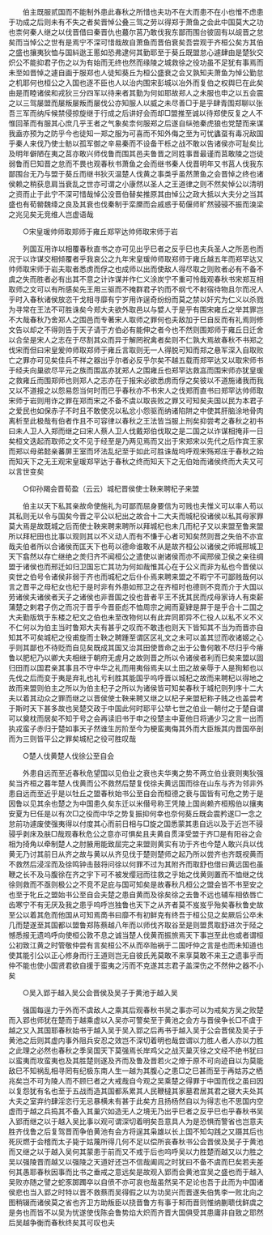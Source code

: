 <!-- { "loadSidebar": true } -->
　　伯主既服贰国而不能制外患此春秋之所惜也夫功不在大而患不在小也惟不虑患于功成之后则未有不失之者矣晋悼公叠三驾之劳以得郑于萧鱼之会此中国莫大之功也柰何秦人继之以伐晋借曰秦晋仇也蕞尔莒乃敢伐我东鄙而围台彼固有以觇晋之怠矣而当悼公之世有是焉宁不深可惜哉故自萧鱼而晋伯衰矣吾尝观于齐桓公矣方其伯之盛也攘夷狄恤与国紏逖王慝如恐弗逮何其勤耶至于葵丘既盟怠心遽肆由是楚狄交炽公不能抑君子伤之以为有始而无终也然而缘陵之城救徐之役功虽不足犹有事焉而未至如晋悼之遽自画于服郑也人徒知葵丘为桓公盛衰之会又孰知夫萧鱼为悼公勤怠之机耶何也桓公之入国也逐不臣也人以治内围宋彭城以冶外而复伯之权舆巳在此矣由是而睦诸侯和戎狄三分四军以待来者其勤为何如耶故郑人之未服也申之以五会震之以三驾屡盟而屡叛屡叛而屡伐公亦知服人以威之未尽善□于是乎肆青围郑聊以张吾三军而纳斥候禁侵掠旋继于行成之后讲好会而却□盟推至诚以待郑使反复之人不惟回革而有服其心庶几乎王者之气象矣柰何服郑之后遂自纵弛秦虎狼也党楚而来谋我盍亦预为之防乎今也徒知一郑之服为可喜而不知外侮之至为可忧蠭虿有毒况敌国乎秦人来伐乃使士鲂以孤军御之辛易秦而不设备干栎之战不敢以告诸侯亦可耻矣比及明年僻陋在夷之莒亦敢兴师伐鲁而围其邑夫鲁晋之同姓事晋最谨而莒敢陵之岂徒弱鲁而巳知晋之怠而不畏也观春秋书萧鱼之会而继书秦人伐晋明年又书莒人伐我东鄙围台无乃与盟于葵丘而继书狄灭温楚人伐黄之事类乎虽然萧鱼之会晋悼之终也诸侯赖之稍获息肩当衰乱之世亦可谓之小康然以圣人之王道律之则不然矣悼公以清明之资而止于此宁不深可惜哉悼公没晋伯替矣推原其由悼公之政大抵以大夫分之当其盛也有荀罃魏绛之良及其衰也伐秦制于栾黡而会戚惑于荀偃师旷然骎骎不振而溴梁之兆见矣无竞维人岂虚语哉 

　　○宋皇瑗帅师取郑师于雍丘郑罕达帅师取宋师于岩 

　　列国互用诈以相覆春秋直书之亦可见出乎巳者之反乎巳也夫兵圣人之所恶也而况于以诈谋交相倾覆者乎我哀公之九年宋皇瑗帅师取郑师于雍丘越五年而郑罕达又帅师取宋师于岩夫取者悉虏而俘之也成师以出而使敌人得尽取之则败者必有不备不虞之失而胜者必有出其不意之计诈谋并作仁义涂炭宁不重可怜哉观春秋书宋郑互相取师之文可以有所感矣先王用三驱而不掩群君子钓而不纲弋不射宿待物且尔而况人乎时入春秋诸侯放恣干戈相寻靡有宁岁用诈逞奇纷纷而莫之禁以奸宄为仁义以杀戮为寻常在王法不可胜诛矣今郑大夫欲外取邑以与嬖人于是乎有围宋雍丘之举其罪岂不大哉春秋乃舍郑人之围邑而专著宋人取师之罪何也夫敌加于巳自反而有礼焉则修文告以却之不得则告于天子请于方伯必有能伸之者今也不然则围郑师于雍丘日迁舍以合垒是宋人之志在于尽割其众而异于解罔祝禽者矣则不仁孰大焉故春秋不书郑之伐宋而但曰宋皇爰帅师取郑师于雍丘言取则无一人得脱可知而郑之悬军深入自取败亡之罪亦可见矣佳兵不祥之器出乎尔者必反乎尔矣不越五载而郑罕达又以取宋师书于经夫向巢欲尽平元之族而围嵓亦犹郑人之围雍丘也郑罕达救嵓而围宋师亦犹皇瑗之救雍丘而围郑师也则郑人之志亦在于报宋必欲悉虏而俘之矣彼以不道施诸我而我又以不道报之以怨易怨当何时而巳乎春秋亦不书宋人之伐郑而直书曰郑罕达帅师取宋师于岩则用诈之罪在郑而宋之不备不虞以取丧败之罪又可知矣夫国以民为本君子之爱民也如保赤子不时且不敢使况以私忿小怨驱而纳诸陷阱之中使其肝脑涂地骨肉离析至此极哉有伯者作且不可容律以春秋之王法皆当服上刑矣抑尝考之春秋之初书曰未人卫人入郑而继之曰宋人蔡人卫人伐戴郑伯伐取之是二国之以诈谋相掩非一日矣桓文迭起而取师之文不见于经至是乃两见焉而又出于宋郑宋以先代之后作宾王家而郑以母弟懿亲蕃屏王室而坏法乱纪至于如此可胜诛哉呜呼观宋殇郑庄于春秋之始而知天下之无王观宋皇瑗郑罕达于春秋之终而知天下之无伯始而诸侯终而大夫又可以言世变矣 

　　○仰孙羯会晋荀盈（云云）城杞晋侯使士鞅来聘杞子来盟 

　　伯主以天下私其亲故命使施礼为可鄙而屈身要信为可贱也夫惟义可以率人苟以其私则无以令与国矣今晋之平公以杞出之故合十二大夫而城杞役诸侯以私其母家罪莫大焉是故既城之后而使士鞅来聘来聘所以拜城杞也未几而杞子又以来盟至鲁来盟所以拜杞田也比事以观则其以不义动人而有不慊于心者可知矣然则晋之失伯不亦宜哉夫伯者所以合诸侯而匡天下也苟以德命谁敢不从是故齐桓公以诸侯之师城邢城卫天下翕然以存亡继绝之羙归齐不闻桓公之遣使以谢诸侯而亦不闻邢侯卫侯之亲往绸盟于诸侯也而邢迁如归卫国忘亡其功为何如哉惟其心在于公义而非为私也今晋侯以奕世之伯号令诸侯非弱于齐也而城杞之后仆仆焉来聘来盟之不暇宁不可鄙贱哉何以言之晋平之母杞女也杞于是时非有外患如邢卫之在齐桓时也德则不竞而介于大国以劳诸侯夫诸侯者天子之诸侯也非晋国之役也昔者平王不抚其民而戍母家诗人有束薪蒲楚之剌君子伤之而况于晋乎今晋臣彪不恤周宗之阙而夏肄是屏于是乎合十二国之大夫勤版筑于东楼之杞文之伯也未至改物何以有此弃同即异不仁役人以私不义不义不仁何以为伯主当时鲁郑大夫有甚乎之叹而不敢违也则天下皆知其不当为而晋亦自知其不可矣城杞之役甫旋而士鞅之聘踵至谓区区礼文之未可以盖其愆而收诸姬之心乎则其鄙也不待贬而自见矣既成其国又治其田使晋命之出于公鲁何敢不尽归乎今瘠鲁以肥杞乃以卿大夫相继于朝府无虗月之故则晋之所以令诸侯者利而巳矣来盟以固归田而以国君亲其事且不守中华之礼而用夷俗焉夫以土田之故亲辱于人是狥邾也以先伐之后而变于夷是弃礼也礼亏利胜其能国乎呜呼晋以城杞之故而来聘杞以得地之故而来盟则伯主之所以为伯主杞子之所以为诸侯皆可知矣春秋于城杞则列序十二大夫以着其动众之罪而继之以晋侯使士鞅来聘又继之以杞子来盟杞称子贱之也盖尝考于斯时天下甚多故也吴楚交政于中国此何时耶平公举七世之伯业一朝付之于楚自谓可以奠枕而居矣不知于号之会再读旧书于申之役楚主中夏他日将通少习之言一出而执戎蛮子赤归于楚如事天子然谁生厉阶至今为梗蛮夷侮其外而大臣叛其内晋国卒剖而为三则皆平公之罪矣城杞之役可胜叹哉 

　　○楚人伐黄楚人伐徐公至自会 

　　外患自远而至近春秋危望国以见伯业之衰也夫华夷之势不两立伯业衰则夷狄强矣当齐桓之暮年楚人伐黄而公不救然后楚复伐徐夫黄远国而徐在山东与齐为邻非外患自远而至近乎是以牡丘之盟春秋始书公至自会而桓德之衰与国皆有可危之势于是因鲁以见其余也楚之为中国患久矣东迁以米僣号称王凭陵上国尚赖齐桓剏伯以攘夷安夏为巳任是以有次□之役而中华之势复振抑何幸也奈何葵丘既会震矜遂□一念之怠前功遽废使强夷得以付度其心而前日相与□旋之国悉蒙其患自远以及于近岂不骎骎乎剥床及肤□哉观春秋危公之意亦可惧矣且夫黄自贯泽受盟于齐□是有阳谷之会相为掎角以牵制楚人之肘腋用能致屈完之来盟则黄实有功于齐也今楚人敢兴兵以伐黄无乃讨其前日从齐之故与黄以从齐见伐于楚则楚师之起乃所以尝齐也齐既视黄而不救然后浸淫而及徐鸣钟击鼓将问徐以何罪不过为其附齐而取舒也借曰黄远国也虽鞭之长不及马腹徐在齐之宇下可不被发缨冠而往救之乎始之伐黄则置而不恤继之伐徐则救而不亟则极公之不竞不足庇与国可知矣是故春秋凡桓公之盟会皆不书至安之也至于牝丘之盟始书公至自会夫楚之患自黄而及徐矣徐之去鲁不远也辅车相依唇亡齿寒宁不有无厌及我之患乎呜呼岂独鲁也天下之从齐者莫不岌岌乎殆矣春秋鲁史故至公以着其危而他国从可知焉啇书曰靡不有初鲜克有终吾于桓公见之矣厥后公卒未几而楚遂至其国都以盟鲁郑陈蔡越八年而以师伐齐取谷至是则盟贯取舒进次于陉之憾悉报无遗呜呼向使桓公敦不息之诚当楚人伐黄而振旅焉天下事岂至此也或者谓桓公初致江黄之时管敬仲尝有言矣桓公不从而卒贻祸于二国吁仲之言是也而未知道也使其能引公以正心修身而行王道则岂无自彼氏羌莫敢不来享莫敢不来王之遗事乎而仲不能也使小国贤君欲自援于蛮夷之污而不克遂其志君子盖深伤之不然仲之器不小矣 

　　○吴入郢于越入吴公会晋侯及吴子于黄池于越入吴 

　　强国每逞力于外而不虞敌人之乘其后观春秋书吴之事亦可以为戒矣方吴之败楚而入郢也师犹在楚而于越乘虚以入吴亦可警矣至于黄池之会方与晋侯争长□不虞于越之又入其国耶春秋始书于越入吴于吴入郢之后再书于越入吴于公会晋侯及吴子于黄池之后则其虚内事外阻兵安忍之效岂不深切着明也哉尝谓以力胜人者人亦以力胜之此理之必然也春秋之季吴国天下莫强焉长岸鸡父之战灭巢灭徐之文经不绝书犹曰以蛮夷而攻蛮夷也及其胜楚则遂及齐而及鲁及晋若火之燎于原不可向迹自以为莫能敌巳不知祸乱相寻罔有纪极东南人生一越为其腹心之患□之巳甚而至于再姑苏之栖兆矣岂不可为陵人而不顾巳者之大戒哉自今观之吴乘楚之得罪于中国而伐之虽曰因以复怨犹有名也至于五战而造其国都系累其人民鞭橽其家墓君居其君之寝大夫处其大夫之室弃约肆淫恣行无忌暴横未有甚于此矣方且扬杨然自以为得志也不思国内空虚而于越之兵捣其不备入其巢穴如造无人之境无乃出乎巳者之反乎巳也乎春秋书吴入郢而继之以于越入吴比事以观可谓深切着明矣吾意具人为是恐惧而警省也岂意夫胜齐伐鲁之后复驾晋而争伯黄池有会方将逞其枭雄以长上国不知勾践之又蹑其后也死灰燃于会稽而太子毙于姑蔑所得几何不足以偿所丧春秋书公会晋侯及吴子于黄池而又继之以于越入吴何其蒙患于前而又不戒于后也呜呼吴以力胜楚而越又以力胜之吴以强陵晋而越又以强陵之天道好还岂不信哉阖闾之时犹曰不备不虞而巳矣若夫差何其愚耶春秋因事而比书之垂戒之意远矣是故观入郢而会黄池宜吴之盛也而于越入吴败亦随之譬之蛇豕踯躅卒以自偾不亦可哀也哉虽然吴不足论也吾于此而为中国诸侯悲也当入郢之时特以晋不救蔡而吴得假之以为功吴兴而晋遂失伯隽李一败北向之图稍辍而诸侯莫之省也齐卫方助叛臣以挠晋鲁方有事于邾而晋则惟纳蒯聩伐鲜虞之是务也而皆不以吴为忧遂使伐陈会鲁势焰大炽而齐晋大国俱受其患庸非自致之耶然后吴越争衡而春秋终矣其可叹也夫 

